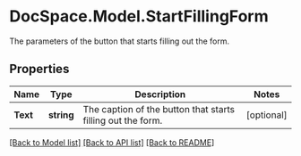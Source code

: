 # DocSpace.Model.StartFillingForm
The parameters of the button that starts filling out the form.

## Properties

Name | Type | Description | Notes
------------ | ------------- | ------------- | -------------
**Text** | **string** | The caption of the button that starts filling out the form. | [optional] 

[[Back to Model list]](../README.md#documentation-for-models) [[Back to API list]](../README.md#documentation-for-api-endpoints) [[Back to README]](../README.md)

